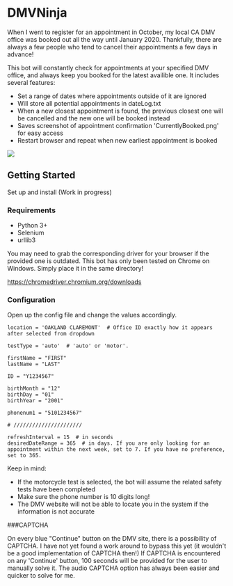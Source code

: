 # DMVNinja

When I went to register for an appointment in October, my local CA DMV office was booked out all the way until January 2020. Thankfully, there are always a few people who tend to cancel their appointments a few days in advance! 

This bot will constantly check for appointments at your specified DMV office, and always keep you booked for the latest availible one. It includes several features:

* Set a range of dates where appointments outside of it are ignored
* Will store all potential appointments in dateLog.txt
* When a new closest appointment is found, the previous closest one will be cancelled and the new one will be booked instead
* Saves screenshot of appointment confirmation 'CurrentlyBooked.png' for easy access
* Restart browser and repeat when new earliest appointment is booked

![](demo.gif)



## Getting Started

Set up and install (Work in progress)

### Requirements

* Python 3+
* Selenium
* urllib3

You may need to grab the corresponding driver for your browser if the provided one is outdated. This bot has only been tested on Chrome on Windows. Simply place it in the same directory!

https://chromedriver.chromium.org/downloads


### Configuration

Open up the config file and change the values accordingly. 

```
location = 'OAKLAND CLAREMONT'  # Office ID exactly how it appears after selected from dropdown

testType = 'auto'  # 'auto' or 'motor'. 

firstName = "FIRST"
lastName = "LAST"

ID = "Y1234567"

birthMonth = "12"
birthDay = "01"
birthYear = "2001"

phonenum1 = "5101234567"

# //////////////////////

refreshInterval = 15  # in seconds
desiredDateRange = 365  # in days. If you are only looking for an appointment within the next week, set to 7. If you have no preference, set to 365.

```

Keep in mind:
* If the motorcycle test is selected, the bot will assume the related safety tests have been completed
* Make sure the phone number is 10 digits long!
* The DMV website will not be able to locate you in the system if the information is not accurate


###CAPTCHA

On every blue "Continue" button on the DMV site, there is a possibility of CAPTCHA. I have not yet found a work around to bypass this yet (it wouldn't be a good implementation of CAPTCHA then!) If CAPTCHA is encountered on any 'Continue' button, 100 seconds will be provided for the user to manually solve it. The audio CAPTCHA option has always been easier and quicker to solve for me.






